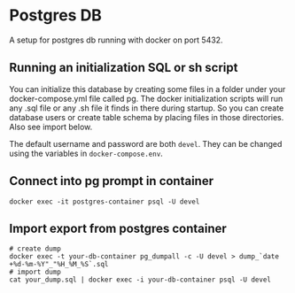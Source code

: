 # Postgres DB

A setup for postgres db running with docker on port 5432.

## Running an initialization SQL or sh script

You can initialize this database by creating some files in a folder under your
docker-compose.yml file called pg. The docker initialization scripts will run
any .sql file or any .sh file it finds in there during startup. So you can
create database users or create table schema by placing files in those
directories. Also see import below.

The default username and password are both `devel`. They can be changed using
the variables in `docker-compose.env`.

## Connect into pg prompt in container

```
docker exec -it postgres-container psql -U devel
```

## Import export from postgres container

```
# create dump
docker exec -t your-db-container pg_dumpall -c -U devel > dump_`date +%d-%m-%Y"_"%H_%M_%S`.sql
# import dump
cat your_dump.sql | docker exec -i your-db-container psql -U devel
```
